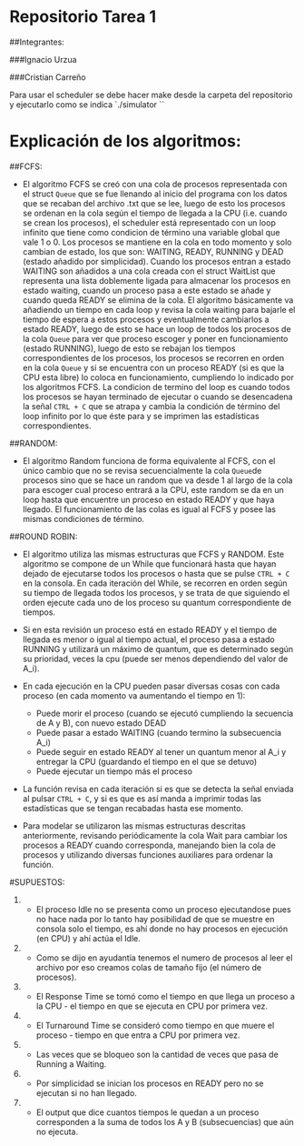 # Repositorio Tarea 1

##Integrantes:

###Ignacio Urzua

###Cristian Carreño

Para usar el scheduler se debe hacer make desde la carpeta del repositorio y ejecutarlo como se indica `./simulator <scheduler> <file> <quantum>``

# Explicación de los algoritmos:

##FCFS:

* El algoritmo FCFS se creó con una cola de procesos representada con el struct
`Queue` que se fue llenando al inicio del programa con los datos que se recaban
del archivo .txt que se lee, luego de esto los procesos se ordenan en la cola
según el tiempo de llegada a la CPU (i.e. cuando se crean los procesos), el
scheduler está representado con un loop infinito que tiene como condicion de
término una variable global que vale 1 o 0. Los procesos se mantiene en la cola
en todo momento y solo cambian de estado, los que son: WAITING, READY, RUNNING y
DEAD (estado añadido por simplicidad). Cuando los procesos entran a estado
WAITING son añadidos a una cola creada con el struct WaitList que representa una
lista doblemente ligada para almacenar los procesos en estado waiting, cuando un
proceso pasa a este estado se añade y cuando queda READY se elimina de la cola.
El algoritmo básicamente va añadiendo un tiempo en cada loop y revisa la cola
waiting para bajarle el tiempo de espera a estos procesos y eventualmente cambiarlos
a estado READY, luego de esto se hace un loop de todos los procesos de la cola `Queue`
para ver que proceso escoger y poner en funcionamiento (estado RUNNING), luego de esto se rebajan los tiempos correspondientes de los procesos, los procesos se recorren en orden en la cola `Queue` y si se encuentra con un proceso READY (si es que la CPU esta libre) lo coloca en funcionamiento, cumpliendo lo indicado por los algoritmos FCFS.
La condicion de termino del loop es cuando todos los procesos se hayan terminado de ejecutar o cuando se desencadena la señal `CTRL + C` que se atrapa y cambia la condición de término del loop infinito por lo que éste para y se imprimen las estadísticas correspondientes.

##RANDOM:

* El algoritmo Random funciona de forma equivalente al FCFS, con el único cambio que no se revisa secuencialmente la cola `Queue`de procesos sino que se hace un random que va desde 1 al largo de la cola para escoger cual proceso entrará a la CPU, este random se da en un loop hasta que encuentre un proceso en estado READY y que haya llegado. El funcionamiento de las colas es igual al FCFS y posee las mismas condiciones de término.


##ROUND ROBIN:


* El algoritmo utiliza las mismas estructuras que FCFS y RANDOM. Este algoritmo se compone de un While que funcionará hasta que hayan dejado de ejecutarse todos los procesos o hasta que se pulse `CTRL + C` en la consola. En cada iteración del While, se recorren en orden según su tiempo de llegada todos los procesos, y se trata de que siguiendo el orden ejecute cada uno de los proceso su quantum correspondiente de tiempos.

* Si en esta revisión un proceso está en estado READY y el tiempo de llegada es menor o igual al tiempo actual, el proceso pasa a estado RUNNING y utilizará un máximo de quantum, que es determinado según su prioridad, veces la cpu (puede ser menos dependiendo del valor de A_i).

* En cada ejecución en la CPU pueden pasar diversas cosas con cada proceso (en cada momento va aumentando el tiempo en 1):

    * Puede morir el proceso (cuando se ejecutó cumpliendo la secuencia de A y B), con nuevo estado DEAD
    * Puede pasar a estado WAITING (cuando termino la subsecuencia A_i)
    * Puede seguir en estado READY al tener un quantum menor al A_i y entregar la CPU (guardando el tiempo en el que se detuvo)
    * Puede ejecutar un tiempo más el proceso

* La función revisa en cada iteración si es que se detecta la señal enviada al pulsar `CTRL + C`, y si es que es así manda a imprimir todas las estadísticas que se tengan recabadas hasta ese momento.

* Para modelar se utilizaron las mismas estructuras descritas anteriormente, revisando periódicamente la cola Wait para cambiar los procesos a READY cuando corresponda, manejando bien la cola de procesos y utilizando diversas funciones auxiliares para ordenar la función.

#SUPUESTOS:

1. * El proceso Idle no se presenta como un proceso ejecutandose pues no hace nada por lo tanto hay posibilidad de que se muestre en consola solo el tiempo, es ahí donde no hay procesos en ejecución (en CPU) y ahí actúa el Idle.

2. * Como se dijo en ayudantía tenemos el numero de procesos al leer el archivo por eso creamos colas de tamaño fijo (el número de procesos).

3. * El Response Time se tomó como el tiempo en que llega un proceso a la CPU - el tiempo en que se ejecuta en CPU por primera vez.

4. * El Turnaround Time se consideró como tiempo en que muere el proceso - tiempo en que entra a CPU por primera vez.

5. * Las veces que se bloqueo son la cantidad de veces que pasa de Running a Waiting.

6. * Por simplicidad se inician los procesos en READY pero no se ejecutan si no han llegado.

7. * El output que dice cuantos tiempos le quedan a un proceso corresponden a la suma de todos los A y B (subsecuencias) que aún no ejecuta.
